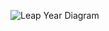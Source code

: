 ![Leap Year Diagram](https://github.com/plumbobgit/assignment3Leapyear/master/leap_year_diagram.png)